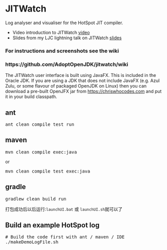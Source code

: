 JITWatch
========

Log analyser and visualiser for the HotSpot JIT compiler.

* Video introduction to JITWatch [video](https://skillsmatter.com/skillscasts/5243-chris-newland-hotspot-profiling-with-jit-watch)
* Slides from my LJC lightning talk on JITWatch  [slides](http://www.chrisnewland.com/images/jitwatch/HotSpot_Profiling_Using_JITWatch.pdf)

<h3>For instructions and screenshots see the wiki</h3>
<h3>https://github.com/AdoptOpenJDK/jitwatch/wiki</h3>

The JITWatch user interface is built using JavaFX. This is included in the Oracle JDK. If you are using a JDK that does not include JavaFX (e.g. Azul Zulu, or some flavour of packaged OpenJDK on Linux) then you can download a pre-built OpenJFX jar from https://chriswhocodes.com and put it in your build classpath.

<h2>ant</h2>
<pre>ant clean compile test run</pre>

<h2>maven</h2>
<pre>mvn clean compile exec:java</pre>
or
<pre>mvn clean compile test exec:java</pre>
<h2>gradle</h2>
<pre>gradlew clean build run</pre>

打包成功后以后运行:`launchUI.bat` 或 `launchUI.sh`就可以了

<h2>Build an example HotSpot log</h2>
<pre># Build the code first with ant / maven / IDE
./makeDemoLogFile.sh</pre>

